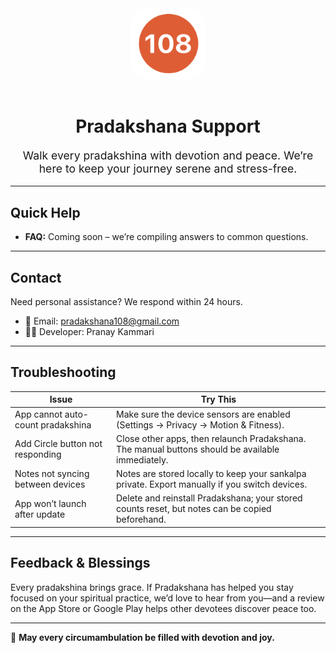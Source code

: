 
<div align="center">
  <img src="https://github.com/Pranay1010/Pradakshana-Support/blob/main/assets/icon.png"
       alt="Pradakshana icon"
       width="120"
       style="border-radius: 24px; margin-bottom: 16px;" />
  <h1>Pradakshana Support</h1>
  <p style="font-size: 1.1rem;">
    Walk every pradakshina with devotion and peace.  
    We’re here to keep your journey serene and stress-free.
  </p>
</div>

---

## Quick Help

- **FAQ:** Coming soon – we’re compiling answers to common questions.
<!-- - **Report a bug:** [Open an issue](https://github.com/<your-user>/<your-repo>/issues/new?template=bug_report.md)
- **Request a feature:** [Share your idea](https://github.com/<your-user>/<your-repo>/issues/new?template=feature_request.md)
- **Version history:** [Release notes](https://github.com/<your-user>/<your-repo>/releases) -->

---

## Contact

Need personal assistance? We respond within 24 hours.

- 📧 Email: [pradakshana108@gmail.com](mailto:pradakshana108@gmail.com)
- 🧘‍♂️ Developer: Pranay Kammari

---

## Troubleshooting

| Issue | Try This |
| ----- | -------- |
| App cannot auto-count pradakshina | Make sure the device sensors are enabled (Settings → Privacy → Motion & Fitness). |
| Add Circle button not responding | Close other apps, then relaunch Pradakshana. The manual buttons should be available immediately. |
| Notes not syncing between devices | Notes are stored locally to keep your sankalpa private. Export manually if you switch devices. |
| App won’t launch after update | Delete and reinstall Pradakshana; your stored counts reset, but notes can be copied beforehand. |

---

## Feedback & Blessings

Every pradakshina brings grace. If Pradakshana has helped you stay focused on your spiritual practice, we’d love to hear from you—and a review on the App Store or Google Play helps other devotees discover peace too.

---

🙏 **May every circumambulation be filled with devotion and joy.**
